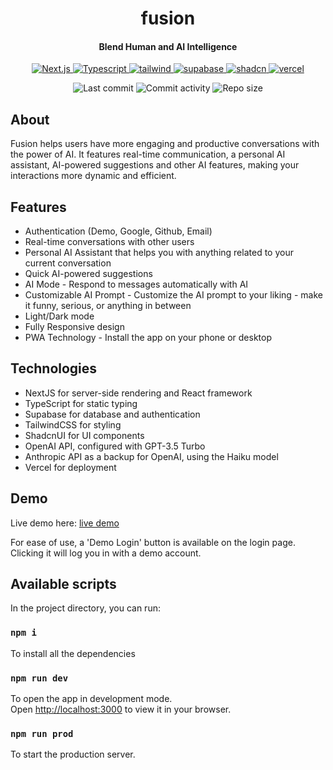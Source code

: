 <p align="center">
  <h1 align="center">fusion</h1>
  <h4 align="center">Blend Human and AI Intelligence</h4>
</p>
<p align="center">
  <a href="https://nextjs.org/">
    <img alt="Next.js" src="https://shields.io/badge/Next.js-black?logo=next.js&style=for-the-badge" />
  </a>
  <a href="https://www.typescriptlang.org/">
    <img alt="Typescript" src="https://shields.io/badge/TypeScript-3178C6?logo=TypeScript&logoColor=FFF&style=flat-square" />
  </a>
  <a href="https://tailwindcss.com">
    <img alt="tailwind" src="https://img.shields.io/badge/tailwindcss-0F172A?&logo=tailwindcss" />
  </a>
  <a href="https://supabase.io/">
    <img alt="supabase" src="https://shields.io/badge/supabase-3ECF8E?logo=supabase&logoColor=FFF&style=flat-square" />
  </a>
  <a href="https://shadcnui.com/">
    <img alt="shadcn" src="https://img.shields.io/badge/shadcn%2Fui-000?logo=shadcnui&logoColor=fff" />
  </a>
  <a href="https://vercel.com/">
    <img alt="vercel" src="https://shields.io/badge/vercel-000?logo=vercel&logoColor=FFF&style=flat-square" />
  </a>
</p>
<p align="center">
  <img alt="Last commit" src="https://img.shields.io/github/last-commit/rejnowicz281/fusion?color=%23B5CDA3&logo=github&logoColor=white" />
  <img alt="Commit activity" src="https://img.shields.io/github/commit-activity/y/rejnowicz281/fusion?color=%23A76844&logo=github&logoColor=white" />
  <img alt="Repo size" src="https://img.shields.io/github/repo-size/rejnowicz281/fusion?color=%23C1AC95&logo=github&logoColor=white" />
</p>

## About

Fusion helps users have more engaging and productive conversations with the power of AI. It features real-time communication, a personal AI assistant, AI-powered suggestions and other AI features, making your interactions more dynamic and efficient.

## Features

-   Authentication (Demo, Google, Github, Email)
-   Real-time conversations with other users
-   Personal AI Assistant that helps you with anything related to your current conversation
-   Quick AI-powered suggestions
-   AI Mode - Respond to messages automatically with AI
-   Customizable AI Prompt - Customize the AI prompt to your liking - make it funny, serious, or
    anything in between
-   Light/Dark mode
-   Fully Responsive design
-   PWA Technology - Install the app on your phone or desktop

## Technologies

-   NextJS for server-side rendering and React framework
-   TypeScript for static typing
-   Supabase for database and authentication
-   TailwindCSS for styling
-   ShadcnUI for UI components
-   OpenAI API, configured with GPT-3.5 Turbo
-   Anthropic API as a backup for OpenAI, using the Haiku model
-   Vercel for deployment

## Demo

Live demo here: [live demo](https://fusion-seven.vercel.app)

For ease of use, a 'Demo Login' button is available on the login page. Clicking it will log you in with a demo account.

## Available scripts

In the project directory, you can run:

### `npm i`

To install all the dependencies

### `npm run dev`

To open the app in development mode.\
Open [http://localhost:3000](http://localhost:3000) to view it in your browser.

### `npm run prod`

To start the production server.

